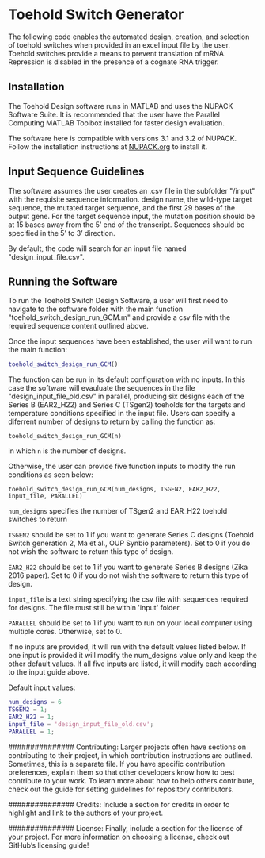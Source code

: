 
# Toehold Switch Generator

The following code enables the automated design, creation, and selection of toehold switches when provided in an excel input file by the user. Toehold switches provide a means to prevent translation of mRNA. Repression is disabled in the presence of a cognate RNA trigger. 

## Installation

The Toehold Design software runs in MATLAB and uses the NUPACK Software Suite. It is recommended that the user have the Parallel Computing MATLAB Toolbox installed for faster design evaluation.

The software here is compatible with versions 3.1 and 3.2 of NUPACK. Follow the installation instructions at [NUPACK.org](http://www.nupack.org/) to install it. 


## Input Sequence Guidelines

The software assumes the user creates an .csv file in the subfolder "/input" with the requisite sequence information. design name, the wild-type target sequence, the mutated target sequence, and the first 29 bases of the output gene. For the target sequence input, the mutation position should be at 15 bases away from the 5’ end of the transcript. Sequences should be specified in the 5’ to 3’ direction.

By default, the code will search for an input file named "design_input_file.csv".

## Running the Software


To run the Toehold Switch Design Software, a user will first need to navigate to the software folder with the main function "toehold_switch_design_run_GCM.m" and provide a csv file with the required sequence content outlined above. 

Once the input sequences have been established, the user will want to run the main function:

```matlab
toehold_switch_design_run_GCM()

```
The function can be run in its default configuration with no inputs. In this case the software will evauluate the sequences in the file "design_input_file_old.csv" in parallel, producing six designs each of the Series B (EAR2_H22) and Series C (TSgen2) toeholds for the targets and temperature conditions specified in the input file. Users can specify a diferrent number of designs to return by calling the function as:

```
toehold_switch_design_run_GCM(n)
```
in which `n` is the number of designs.  

Otherwise, the user can provide five function inputs to modify the run conditions as seen below:
```
toehold_switch_design_run_GCM(num_designs, TSGEN2, EAR2_H22, input_file, PARALLEL)
```
```num_designs``` specifies the number of TSgen2 and EAR_H22 toehold switches to return 

`TSGEN2` should be set to 1 if you want to generate Series C designs (Toehold Switch generation 2, Ma et al., OUP Synbio parameters).  Set to 0 if you do not wish the software to return this type of design.

`EAR2_H22` should be set to 1 if you want to generate Series B designs (Zika 2016 paper). Set to 0 if you do not wish the software to return this type of design.

`input_file` is a text string specifying the csv file with sequences required for designs. The file must still be within 'input' folder.

`PARALLEL` should be set to 1 if you want to run on your local computer using multiple cores. Otherwise, set to 0.
 
If no inputs are provided, it will run with the default values 
listed below. If one input is provided it will modify the num_designs 
value only and keep the other default values. If all five inputs are
listed, it will modify each according to the input guide above. 
 
Default input values:
```matlab
num_designs = 6
TSGEN2 = 1; 
EAR2_H22 = 1; 
input_file = 'design_input_file_old.csv';
PARALLEL = 1; 
```


###############
Contributing: Larger projects often have sections on contributing to their project, in which contribution instructions are outlined. Sometimes, this is a separate file. If you have specific contribution preferences, explain them so that other developers know how to best contribute to your work. To learn more about how to help others contribute, check out the guide for setting guidelines for repository contributors.

###############
Credits: Include a section for credits in order to highlight and link to the authors of your project.

###############	
License: Finally, include a section for the license of your project. For more information on choosing a license, check out GitHub’s licensing guide!


